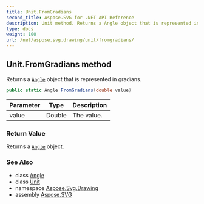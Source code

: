 ```yaml
---
title: Unit.FromGradians
second_title: Aspose.SVG for .NET API Reference
description: Unit method. Returns a Angle object that is represented in gradians
type: docs
weight: 100
url: /net/aspose.svg.drawing/unit/fromgradians/
---
```

## Unit.FromGradians method

Returns a [`Angle`](../../angle/) object that is represented in gradians.

```csharp
public static Angle FromGradians(double value)
```

| Parameter | Type | Description |
| --- | --- | --- |
| value | Double | The value. |

### Return Value

Returns a [`Angle`](../../angle/) object.

### See Also

* class [Angle](../../angle/)
* class [Unit](../)
* namespace [Aspose.Svg.Drawing](../../unit/)
* assembly [Aspose.SVG](../../../)
